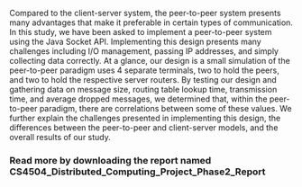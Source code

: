 Compared to the client-server system, the peer-to-peer system presents many advantages that make it preferable in certain types of communication. In this study, we have been asked to implement a peer-to-peer system using the Java Socket API. Implementing this design presents many challenges including I/O management, passing IP addresses, and simply collecting data correctly. At a glance, our design is a small simulation of the peer-to-peer paradigm uses 4 separate terminals, two to hold the peers, and two to hold the respective server routers. By testing our design and gathering data on message size, routing table lookup time, transmission time, and average dropped messages, we determined that, within the peer-to-peer paradigm, there are correlations between some of these values. We further explain the challenges presented in implementing this design, the differences between the peer-to-peer and client-server models, and the overall results of our study. 

<h3>Read more by downloading the report named CS4504_Distributed_Computing_Project_Phase2_Report</h3>
